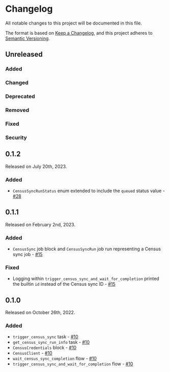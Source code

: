 # Changelog

All notable changes to this project will be documented in this file.

The format is based on [Keep a Changelog](https://keepachangelog.com/en/1.0.0/),
and this project adheres to [Semantic Versioning](https://semver.org/spec/v2.0.0.html).

## Unreleased

### Added

### Changed

### Deprecated

### Removed

### Fixed

### Security

## 0.1.2

Released on July 20th, 2023.

### Added
- `CensusSyncRunStatus` enum extended to include the `queued` status value - [#28](https://github.com/PrefectHQ/prefect-census/pull/28)

## 0.1.1

Released on February 2nd, 2023.

### Added
- `CensusSync` job block and `CensusSyncRun` job run representing a Census sync job - [#15](https://github.com/PrefectHQ/prefect-census/pull/15)

### Fixed
- Logging within `trigger_census_sync_and_wait_for_completion` printed the builtin `id` instead of the Census sync ID - [#15](https://github.com/PrefectHQ/prefect-census/pull/15)

## 0.1.0

Released on October 26th, 2022.

### Added

- `trigger_census_sync` task - [#10](https://github.com/PrefectHQ/prefect-census/pull/10)
- `get_census_sync_run_info` task - [#10](https://github.com/PrefectHQ/prefect-census/pull/10)
- `CensusCredentials` block - [#10](https://github.com/PrefectHQ/prefect-census/pull/10)
- `CensusClient` - [#10](https://github.com/PrefectHQ/prefect-census/pull/10)
- `wait_census_sync_completion` flow - [#10](https://github.com/PrefectHQ/prefect-census/pull/10)
- `trigger_census_sync_and_wait_for_completion` flow - [#10](https://github.com/PrefectHQ/prefect-census/pull/10)
